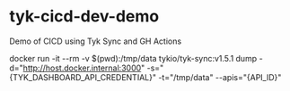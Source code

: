 # tyk-cicd-dev-demo
Demo of CICD using Tyk Sync and GH Actions

 docker run -it --rm -v $(pwd):/tmp/data tykio/tyk-sync:v1.5.1 dump -d="http://host.docker.internal:3000" -s="{TYK_DASHBOARD_API_CREDENTIAL}" -t="/tmp/data" --apis="{API_ID}"